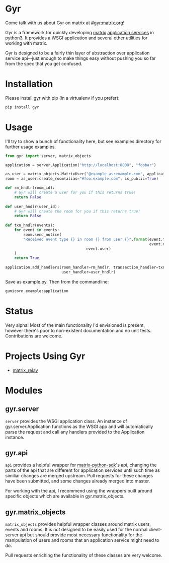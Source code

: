 <!---

Copyright 2016 Adam Beckmeyer

This file is part of Gyr.

Gyr is free software: you can redistribute it and/or modify it under the terms
of the GNU General Public License as published by the Free Software Foundation,
either version 3 of the License, or (at your option) any later version.

Gyr is distributed in the hope that it will be useful, but WITHOUT ANY
WARRANTY; without even the implied warranty of MERCHANTABILITY or FITNESS FOR A
PARTICULAR PURPOSE.  See the GNU General Public License for more details.

You should have received a copy of the GNU General Public License along with
Gyr. If not, see <http://www.gnu.org/licenses/>.  

--> 

# Gyr

Come talk with us about Gyr on matrix at
[#gyr:matrix.org](https://matrix.to/#/#gyr:matrix.org)!

Gyr is a framework for quickly developing [matrix](https://matrix.org)
[application
services](http://matrix.org/docs/spec/application_service/unstable.html) in
python3. It provides a WSGI application and several other utilities for working
with matrix. 

Gyr is designed to be a fairly thin layer of abstraction over application
service api--just enough to make things easy without pushing you so far from the
spec that you get confused.

# Installation

Please install gyr with pip (in a virtualenv if you prefer):

```sh
pip install gyr
```

# Usage

I'll try to show a bunch of functionality here, but see examples directory for
further usage examples.

```python
from gyr import server, matrix_objects

application = server.Application("http://localhost:8008", "foobar")

as_user = matrix_objects.MatrixUser("@example_as:example.com", application.Api)
room = as_user.create_room(alias="#foo:example.com", is_public=True)

def rm_hndlr(room_id):
    # Gyr will create a user for you if this returns true!
    return False
    
def user_hndlr(user_id):
    # Gyr will create the room for you if this returns true!
    return False
    
def txn_hndlr(events):
    for event in events:
    	room.send_notice(
	    "Received event type {} in room {} from user {}".format(event.type,
	                                                            event.room,
								    event.user)
	)
    return True
	
application.add_handlers(room_handler=rm_hndlr, transaction_handler=txn_hndlr,
                         user_handler=user_hndlr)
```

Save as example.py. Then from the commandline:

```sh
gunicorn example:application
```

# Status

Very alpha! Most of the main functionality I'd envisioned is present, however
there's poor to non-existent documentation and no unit tests. Contributions are
welcome.

# Projects Using Gyr

* [matrix_relay](https://github.com/non-Jedi/matrix_relay)

# Modules

## gyr.server

`server` provides the WSGI application class. An instance of
gyr.server.Application functions as the WSGI app and will automatically
parse the request and call any handlers provided to the Application
instance.

## gyr.api

`api` provides a helpful wrapper for
[matrix-python-sdk](https://github.com/matrix-org/matrix-python-sdk)'s
api, changing the parts of the api that are different for application
services until such time as similiar changes are merged upstream. Pull
requests for these changes have been submitted, and some changes already
merged into master.

For working with the api, I recommend using the wrappers built around
specific objects which are available in gyr.matrix_objects.

## gyr.matrix_objects

`matrix_objects` provides helpful wrapper classes around matrix users,
events and rooms. It is not designed to be easily used for the normal
client-server api but should provide most necessary functionality for
the manipulation of users and rooms that an application service might
need to do.

Pull requests enriching the functionality of these classes are very
welcome.
